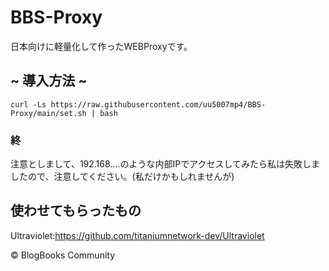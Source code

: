 # BBS-Proxy
日本向けに軽量化して作ったWEBProxyです。
## ~ 導入方法 ~
```curl -Ls https://raw.githubusercontent.com/uu5007mp4/BBS-Proxy/main/set.sh | bash```
### 終
注意としまして、192.168....のような内部IPでアクセスしてみたら私は失敗しましたので、注意してください。(私だけかもしれませんが)
## 使わせてもらったもの
Ultraviolet:https://github.com/titaniumnetwork-dev/Ultraviolet

© BlogBooks Community
